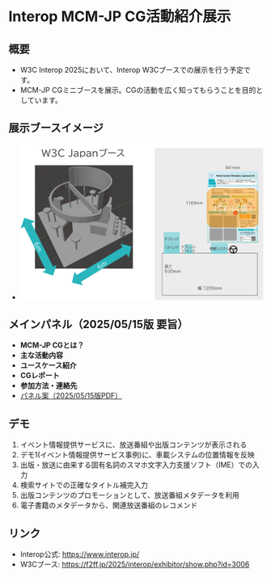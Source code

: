 # Interop MCM-JP CG活動紹介展示

## 概要
- W3C Interop 2025において、Interop W3Cブースでの展示を行う予定です。
- MCM-JP CGミニブースを展示。CGの活動を広く知ってもらうことを目的としています。

## 展示ブースイメージ
- ![ミニブースイメージ](image.png)

## メインパネル（2025/05/15版 要旨）
- **MCM-JP CGとは？**
- **主な活動内容**
- **ユースケース紹介**
- **CGレポート**
- **参加方法・連絡先**
- [パネル案（2025/05/15版PDF）](20250515_panel.pdf)

## デモ

1. イベント情報提供サービスに、放送番組や出版コンテンツが表示される
2. デモ1(イベント情報提供サービス事例)に、車載システムの位置情報を反映
3. 出版・放送に由来する固有名詞のスマホ文字入力支援ソフト（IME）での入力
4. 検索サイトでの正確なタイトル補完入力
5. 出版コンテンツのプロモーションとして、放送番組メタデータを利用
6. 電子書籍のメタデータから、関連放送番組のレコメンド

## リンク
- Interop公式: https://www.interop.jp/
- W3Cブース: https://f2ff.jp/2025/interop/exhibitor/show.php?id=3006